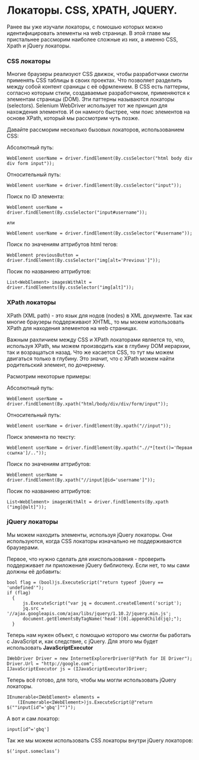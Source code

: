 # Локаторы. CSS, XPATH, JQUERY.
Ранее вы уже изучали локаторы, с помошью которых можно идентифицировать элементы на web странице. В этой главе мы пристальнее рассморим наиболее сложные из них, а именно CSS, Xpath и jQuery локаторы.

### CSS локаторы
Многие браузеры реализуют CSS движок, чтобы разработчики смогли применять CSS таблицы в своих проектах. Что позволяет разделить между собой контент сраницы с её офрмлением.
В CSS есть паттерны, согласно которым стили, создаваемые разработчиком, применяются к элементам страницы (DOM). Эти паттерны называются локаторы (selectors). Selenium WebDriver использует тот же принцип для нахождения элементов. И он намного быстрее, чем поис элементов на основе XPath, который мы рассмотрим чуть позже.

Давайте рассморим несколько бызовых локаторов, использованием CSS:

Абсолютный путь:

    WebElement userName = driver.findElement(By.cssSelector("html body div div form input"));

Относительный путь:

    WebElement userName = driver.findElement(By.cssSelector("input"));
    
Поиск по ID элемента:

    WebElement userName = driver.findElement(By.cssSelector("input#username"));
    
    или
    
    WebElement userName = driver.findElement(By.cssSelector("#username"));
    
Поиск по значениям аттрибутов html тегов:

    WebElement previousButton = driver.findElement(By.cssSelector("img[alt='Previous']"));

Посик по названиею аттрибутов:

    List<WebElement> imagesWithAlt = driver.findElements(By.cssSelector("img[alt]"));


### XPath локаторы

XPath (XML path) - это язык для нодов (nodes) в XML документе. Так как многие браузеры поддерживают XHTML, то мы можем изпользовать XPath для находения элементов на web страницах.

Важным рахличием между CSS и XPath локаторами является то, что, используя XPath, мы можем производить как в глубину DOM иерархии, так и возращаться назад. Что же касается CSS, то тут мы можем двигаться только в глубину. Это значит, что с XPath можем найти родительский элемент, по дочернему.

Расмотрим некоторые примеры:

Абсолютный путь:

    WebElement userName = driver.findElement(By.xpath("html/body/div/div/form/input"));

Относительный путь:

    WebElement userName = driver.findElement(By.xpath("//input"));
    
Поиск элемента по тексту:

    WebElement userName = driver.findElement(By.xpath(".//*[text()='Первая ссылка']/.."));
    
Поиск по значениям аттрибутов:

    WebElement userName = driver.findElement(By.xpath("//input[@id='username']"));
    
Посик по названиею аттрибутов:

    List<WebElement> imagesWithAlt = driver.findElements(By.xpath ("img[@alt]"));

### jQuery локаторы


Мы можем находить элементы, используя jQuery локаторы. Они используются, когда CSS локаторы
изначально не поддерживаются браузерами.

Первое, что нужно сделать для ихиспользования - проверить поддерживает ли приложение jQuery библиотеку. Если нет, то мы сами должны её добавить:

    bool flag = (bool)js.ExecuteScript("return typeof jQuery == 'undefined'");
    if (flag)
      {
          js.ExecuteScript("var jq = document.createElement('script');
          jq.src = '//ajax.googleapis.com/ajax/libs/jquery/1.10.2/jquery.min.js';
          document.getElementsByTagName('head')[0].appendChild(jq);");
      }


Теперь нам нужен объект, с помощью которого мы смогли бы работать с JavaScript и, как следствие, с jQuery. Для этого мы будет использовать **JavaScriptExecutor**

    IWebDriver Driver = new InternetExplorerDriver(@"Path for IE Driver");
    Driver.Url = "http://google.com";            
    IJavaScriptExecutor js = (IJavaScriptExecutor)Driver;


Теперь всё готово, для того, чтобы мы могли использовать jQuery локаторы.

    IEnumerable<IWebElement> elements = 
        (IEnumerable<IWebElement>)js.ExecuteScript(@"return $(""input[id^='gbq']"")");

А вот и сам локатор:    

    input[id^='gbq']
    
Так же мы можем использовать CSS локаторы внутри jQuery локаторов:

    $(‘input.someclass’)
